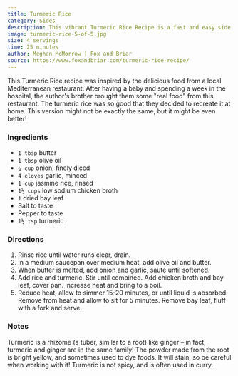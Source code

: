 ```yaml
---
title: Turmeric Rice
category: Sides
description: This vibrant Turmeric Rice Recipe is a fast and easy side dish perfect for brightening up your weeknight dinner.
image: turmeric-rice-5-of-5.jpg
size: 4 servings
time: 25 minutes
author: Meghan McMorrow | Fox and Briar
source: https://www.foxandbriar.com/turmeric-rice-recipe/
---
```


This Turmeric Rice recipe was inspired by the delicious food from a local Mediterranean restaurant. After having a baby and spending a week in the hospital, the author's brother brought them some "real food" from this restaurant. The turmeric rice was so good that they decided to recreate it at home. This version might not be exactly the same, but it might be even better!

### Ingredients

* `1 tbsp` butter
* `1 tbsp` olive oil
* `¼ cup` onion, finely diced
* `4 cloves` garlic, minced
* `1 cup` jasmine rice, rinsed
* `1½ cups` low sodium chicken broth
* `1` dried bay leaf
* Salt to taste
* Pepper to taste
* `1½ tsp` turmeric

### Directions

1. Rinse rice until water runs clear, drain.
2. In a medium saucepan over medium heat, add olive oil and butter.
3. When butter is melted, add onion and garlic, saute until softened.
4. Add rice and turmeric. Stir until combined. Add chicken broth and bay leaf, cover pan. Increase heat and bring to a boil.
5. Reduce heat, allow to simmer 15-20 minutes, or until liquid is absorbed. Remove from heat and allow to sit for 5 minutes. Remove bay leaf, fluff with a fork and serve.

### Notes

Turmeric is a rhizome (a tuber, similar to a root) like ginger – in fact, turmeric and ginger are in the same family! The powder made from the root is bright yellow, and sometimes used to dye foods. It will stain, so be careful when working with it! Turmeric is not spicy, and is often used in curry.